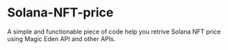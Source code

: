 # Solana-NFT-price
A simple and functionable piece of code help you retrive Solana NFT price using Magic Eden API and other APIs.
